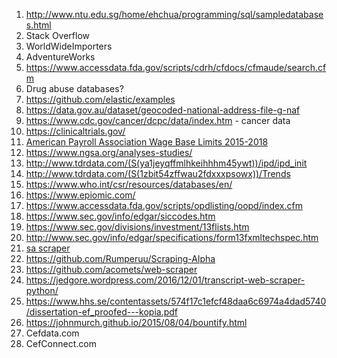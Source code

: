 1. http://www.ntu.edu.sg/home/ehchua/programming/sql/sampledatabases.html
2. Stack Overflow
3. WorldWideImporters
4. AdventureWorks
5. https://www.accessdata.fda.gov/scripts/cdrh/cfdocs/cfmaude/search.cfm
6. Drug abuse databases?
7. https://github.com/elastic/examples
8. https://data.gov.au/dataset/geocoded-national-address-file-g-naf
9. https://www.cdc.gov/cancer/dcpc/data/index.htm - cancer data
10. https://clinicaltrials.gov/
11. [American Payroll Association Wage Base Limits 2015-2018](https://www.americanpayroll.org/docs/default-source/default-document-library/wagebases-final.pdf?sfvrsn=616d3c70_4)
12. https://www.ngsa.org/analyses-studies/
13. http://www.tdrdata.com/(S(ya1jeyqffmlhkeihhhm45ywt))/ipd/ipd_init
14. http://www.tdrdata.com/(S(1zbit54zffwau2fdxxxpsowx))/Trends
15. https://www.who.int/csr/resources/databases/en/
16. https://www.epiomic.com/
17. https://www.accessdata.fda.gov/scripts/opdlisting/oopd/index.cfm
18. https://www.sec.gov/info/edgar/siccodes.htm
19. https://www.sec.gov/divisions/investment/13flists.htm
20. http://www.sec.gov/info/edgar/specifications/form13fxmltechspec.htm
21. [sa scraper](https://gist.github.com/johnmurch/db4315d97716f9490ddc)
22. https://github.com/Rumperuu/Scraping-Alpha
23. https://github.com/acomets/web-scraper
24. https://jedgore.wordpress.com/2016/12/01/transcript-web-scraper-python/
25. https://www.hhs.se/contentassets/574f17c1efcf48daa6c6974a4dad5740/dissertation-ef_proofed---kopia.pdf
26. https://johnmurch.github.io/2015/08/04/bountify.html
27. Cefdata.com
28. CefConnect.com
